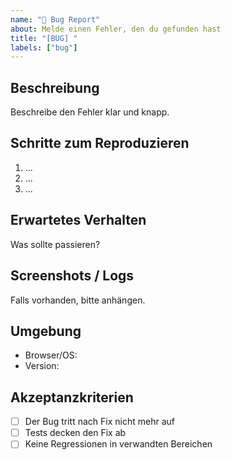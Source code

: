```yaml
---
name: "🐞 Bug Report"
about: Melde einen Fehler, den du gefunden hast
title: "[BUG] "
labels: ["bug"]
---
```


## Beschreibung

Beschreibe den Fehler klar und knapp.

## Schritte zum Reproduzieren

1. ...
2. ...
3. ...

## Erwartetes Verhalten

Was sollte passieren?

## Screenshots / Logs

Falls vorhanden, bitte anhängen.

## Umgebung

- Browser/OS:
- Version:

## Akzeptanzkriterien

- [ ] Der Bug tritt nach Fix nicht mehr auf
- [ ] Tests decken den Fix ab
- [ ] Keine Regressionen in verwandten Bereichen
